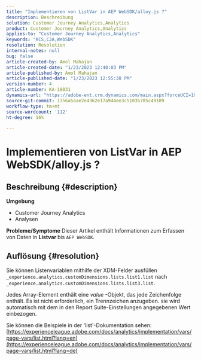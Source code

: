 ```yaml
---
title: "Implementieren von ListVar in AEP WebSDK/alloy.js ?"
description: Beschreibung
solution: Customer Journey Analytics,Analytics
product: Customer Journey Analytics,Analytics
applies-to: "Customer Journey Analytics,Analytics"
keywords: "KCS,CJA,WebSDK"
resolution: Resolution
internal-notes: null
bug: false
article-created-by: Amol Mahajan
article-created-date: "1/23/2023 12:40:03 PM"
article-published-by: Amol Mahajan
article-published-date: "1/23/2023 12:55:38 PM"
version-number: 4
article-number: KA-18031
dynamics-url: "https://adobe-ent.crm.dynamics.com/main.aspx?forceUCI=1&pagetype=entityrecord&etn=knowledgearticle&id=ea81f808-1b9b-ed11-aad1-6045bd006239"
source-git-commit: 1356a5aae2e4362e17a944ee3c51035705c49109
workflow-type: tm+mt
source-wordcount: '112'
ht-degree: 16%

---
```


# Implementieren von ListVar in AEP WebSDK/alloy.js ?

## Beschreibung {#description}

<b>Umgebung</b>
- Customer Journey Analytics
- Analysen



<b>Probleme/Symptome</b>
Dieser Artikel enthält Informationen zum Erfassen von Daten in <b>Listvar </b>bis `AEP WebSDK`.


## Auflösung {#resolution}

Sie können Listenvariablen mithilfe der XDM-Felder ausfüllen<br>
`_experience.analytics.customDimensions.lists.list1.list` nach `_experience.analytics.customDimensions.lists.list3.list`.

Jedes Array-Element enthält eine *value* -Objekt, das jede Zeichenfolge enthält. Es ist nicht erforderlich, ein Trennzeichen anzugeben. sie wird automatisch mit dem in den Report Suite-Einstellungen angegebenen Wert einbezogen.

Sie können die Beispiele in der &#39;list&#39;-Dokumentation sehen: [https://experienceleague.adobe.com/docs/analytics/implementation/vars/page-vars/list.html?lang=en](https://experienceleague.adobe.com/docs/analytics/implementation/vars/page-vars/list.html?lang=de)
